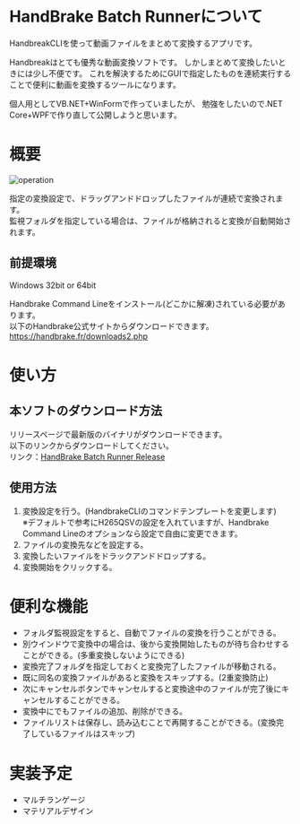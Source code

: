# HandBrake Batch Runnerについて
HandbreakCLIを使って動画ファイルをまとめて変換するアプリです。

Handbreakはとても優秀な動画変換ソフトです。
しかしまとめて変換したいときには少し不便です。
これを解決するためにGUIで指定したものを連続実行することで便利に動画を変換するツールになります。

個人用としてVB.NET+WinFormで作っていましたが、
勉強をしたいので.NET Core+WPFで作り直して公開しようと思います。

# 概要
![operation](https://user-images.githubusercontent.com/51582636/71642448-a331a600-2cee-11ea-9957-fcb2422b36db.gif)

指定の変換設定で、ドラッグアンドドロップしたファイルが連続で変換されます。  
監視フォルダを指定している場合は、ファイルが格納されると変換が自動開始されます。

## 前提環境

Windows 32bit or 64bit

Handbrake Command Lineをインストール(どこかに解凍)されている必要があります。    
以下のHandbrake公式サイトからダウンロードできます。  
https://handbrake.fr/downloads2.php

# 使い方
## 本ソフトのダウンロード方法
リリースページで最新版のバイナリがダウンロードできます。  
以下のリンクからダウンロードしてください。  
リンク：[HandBrake Batch Runner Release](https://github.com/Suzumebati/HandBrakeBatchRunner/releases)

## 使用方法
1. 変換設定を行う。(HandbrakeCLIのコマンドテンプレートを変更します)  
※デフォルトで参考にH265QSVの設定を入れていますが、Handbrake Command Lineのオプションなら設定で自由に変更できます。  
2. ファイルの変換先などを設定する。
3. 変換したいファイルをドラックアンドドロップする。
4. 変換開始をクリックする。

# 便利な機能
- フォルダ監視設定をすると、自動でファイルの変換を行うことができる。
- 別ウインドウで変換中の場合は、後から変換開始したものが待ち合わせすることができる。(多重変換しないようにできる)
- 変換完了フォルダを指定しておくと変換完了したファイルが移動される。
- 既に同名の変換ファイルがあると変換をスキップする。(2重変換防止)
- 次にキャンセルボタンでキャンセルすると変換途中のファイルが完了後にキャンセルすることができる。
- 変換中にでもファイルの追加、削除ができる。
- ファイルリストは保存し、読み込むことで再開することができる。(変換完了しているファイルはスキップ)

# 実装予定
- マルチランゲージ
- マテリアルデザイン
